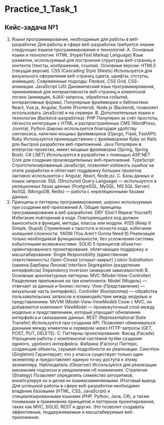 # Practice_1_Task_1
## Кейс-задача №1
1. Языки программирования, необходимые для работы в веб-разработке
Для работы в сфере веб-разработки требуется знание следующих языков программирования и технологий:
A. Основные языки и технологии:
    HTML (HyperText Markup Language)
        Язык разметки, используемый для построения структуры веб-страниц и контента (тексты, изображения, ссылки).
        Основные версии: HTML5 (текущая версия).
    CSS (Cascading Style Sheets)
        Используется для визуального оформления веб-страниц (цвета, шрифты, отступы, анимации).
        Современные подходы: Flexbox, CSS Grid, CSS-анимации.
    JavaScript (JS)
        Динамический язык программирования, применяемый для интерактивности веб-страниц и клиентской логики (анимация, AJAX-запросы, обработка событий, интерактивные формы).
        Популярные фреймворки и библиотеки:
            React, Vue.js, Angular, Svelte (Frontend).
            Node.js (Backend), позволяет использовать JavaScript и на сервере.
B. Дополнительные языки и технологии (Backend-разработка):
    PHP
        Популярен за счёт простоты, лёгкости интеграции с HTML и распространённых CMS (WordPress, Joomla).
    Python
        Широко используется благодаря удобству синтаксиса, наличию мощных фреймворков (Django, Flask, FastAPI).
    Ruby
        Используется преимущественно с фреймворком Ruby on Rails для быстрой разработки веб-приложений.
    Java
        Популярен в enterprise-проектах, имеет мощные фреймворки (Spring, Spring Boot).
    C# (.NET)
        Используется в разработке с помощью ASP.NET Core для создания производительных веб-приложений.
    TypeScript
        Строготипизированный JavaScript, позволяет избежать ошибок на этапе разработки и облегчает поддержку больших проектов (активно используется с Angular, React, Node.js).
C. Базы данных и языки запросов:
    SQL (Structured Query Language) — используется в реляционных базах данных (PostgreSQL, MySQL, MS SQL Server).
    NoSQL (MongoDB, Redis) — работа с нереляционными базами данных.
2. Принципы и паттерны программирования, широко используемые при создании веб-приложений
A. Общие принципы программирования в веб-разработке:
    DRY (Don't Repeat Yourself)
        Избегание повторений в коде. Повторяющийся код должен выноситься в функции, методы, классы или модули.
    KISS (Keep It Simple, Stupid)
        Стремление к простоте и ясности кода, избегание излишней сложности.
    YAGNI (You Aren't Gonna Need It)
        Реализация только необходимой функциональности, без усложнения системы избыточными возможностями.
    SOLID
        5 принципов объектно-ориентированного проектирования, облегчающих поддержку и масштабирование:
            Single Responsibility (единственная ответственность)
            Open-Closed (открыт-закрыт)
            Liskov Substitution (замена Барбары Лисков)
            Interface Segregation (разделение интерфейсов)
            Dependency Inversion (инверсия зависимостей)
B. Основные архитектурные паттерны:
    MVC (Model-View-Controller)
        Разделение приложения на три компонента:
            Model (Модель) — отвечает за данные и бизнес-логику.
            View (Представление) — визуальная часть (интерфейс).
            Controller (Контроллер) — обработка пользовательских запросов и взаимодействие между моделью и представлением.
    MVVM (Model-View-ViewModel)
        Схож с MVC, но добавляется компонент ViewModel — промежуточный слой между моделью и представлением, который упрощает обновление интерфейса и связывание данных.
    REST (Representational State Transfer)
        Используется при создании API. Позволяет обмениваться данными между клиентом и сервером через HTTP-запросы (GET, POST, PUT, DELETE).
C. Паттерны проектирования:
    Фасад (Facade)
        Упрощение работы с комплексной системой путём создания единого, удобного интерфейса.
    Фабрика (Factory)
        Паттерн, создающий объекты, скрывая подробности их реализации.
    Синглтон (Singleton)
        Гарантирует, что у класса существует только один экземпляр и предоставляет единую точку доступа к этому экземпляру.
    Наблюдатель (Observer)
        Используется для реализации механизма подписки и уведомления об изменениях.
    Стратегия (Strategy)
        Позволяет определять семейство алгоритмов, инкапсулируя их и делая их взаимозаменяемыми.
Итоговый вывод:
Для успешной работы в сфере веб-разработки необходимо владение базовыми (HTML, CSS, JavaScript) и специализированными языками (PHP, Python, Java, C#), а также понимание и применение принципов и паттернов проектирования, таких как MVC, SOLID, REST и других. Это позволит создавать эффективные, поддерживаемые и масштабируемые веб-приложения.
